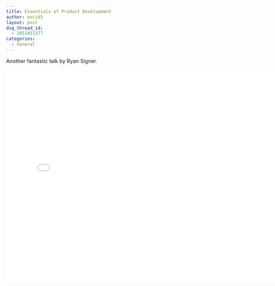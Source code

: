 ```yaml
---
title: Essentials of Product Development
author: excid3
layout: post
dsq_thread_id:
  - 1051851377
categories:
  - General
---
```

Another fantastic talk by Ryan Signer.

<iframe src="//player.vimeo.com/video/49523952?title=0&amp;byline=0&amp;portrait=0&amp;color=ffffff" width="770" height="578" frameborder="0" webkitallowfullscreen mozallowfullscreen allowfullscreen></iframe>
